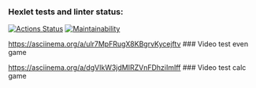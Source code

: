 ### Hexlet tests and linter status:
[![Actions Status](https://github.com/kiriIIV/java-project-61/actions/workflows/hexlet-check.yml/badge.svg)](https://github.com/kiriIIV/java-project-61/actions)
[![Maintainability](https://api.codeclimate.com/v1/badges/e23c59325b54b9bfc429/maintainability)](https://codeclimate.com/github/kiriIIV/java-project-61/maintainability)

https://asciinema.org/a/ulr7MpFRugX8KBgrvKycejftv ### Video test even game

https://asciinema.org/a/dgVIkW3jdMIRZVnFDhziImIff ### Video test calc game
